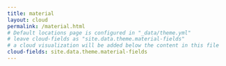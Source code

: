 ```yaml
---
title: material
layout: cloud
permalink: /material.html
# Default locations page is configured in "_data/theme.yml"
# leave cloud-fields as "site.data.theme.material-fields"
# a cloud visualization will be added below the content in this file
cloud-fields: site.data.theme.material-fields
---
```

